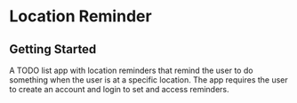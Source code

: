 # Location Reminder

## Getting Started

A TODO list app with location reminders that remind the user to do something when the user is at a specific location. The app requires the user to create an account and login to set and access reminders.
